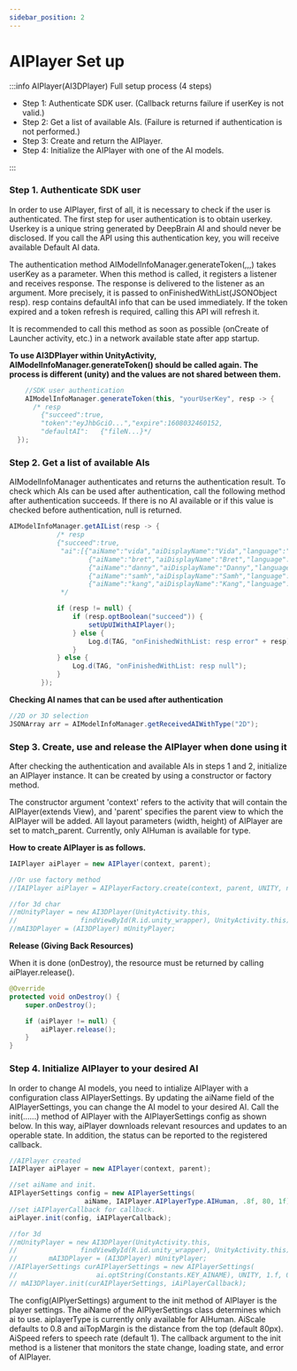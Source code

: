 ```yaml
---
sidebar_position: 2
---
```


# AIPlayer Set up

:::info AIPlayer(AI3DPlayer) Full setup process (4 steps)

- Step 1: Authenticate SDK user. (Callback returns failure if userKey is not valid.)
- Step 2: Get a list of available AIs. (Failure is returned if authentication is not performed.)
- Step 3: Create and return the AIPlayer.
- Step 4: Initialize the AIPlayer with one of the AI models.

:::

### Step 1. Authenticate SDK user

In order to use AIPlayer, first of all, it is necessary to check if the user is authenticated. The first step for user authentication is to obtain userkey. Userkey is a unique string generated by DeepBrain AI and should never be disclosed. If you call the API using this authentication key, you will receive available Default AI data.

The authentication method AIModelInfoManager.generateToken(,,,) takes userKey as a parameter. When this method is called, it registers a listener and receives response. The response is delivered to the listener as an argument. More precisely, it is passed to onFinishedWithList(JSONObject resp). resp contains defaultAI info that can be used immediately. If the token expired and a token refresh is required, calling this API will refresh it.

It is recommended to call this method as soon as possible (onCreate of Launcher activity, etc.) in a network available state after app startup.

**To use AI3DPlayer within UnityActivity, AIModelInfoManager.generateToken() should be called again. The process is different (unity) and the values are not shared between them.**   

```java
	//SDK user authentication 
	AIModelInfoManager.generateToken(this, "yourUserKey", resp -> {
	  /* resp 
		{"succeed":true,
		"token":"eyJhbGciO...","expire":1608032460152,
		"defaultAI":   {"fileN...}*/
  });
```



### Step 2. Get a list of available AIs

AIModelInfoManager authenticates and returns the authentication result. To check which AIs can be used after authentication, call the following method after  authentication succeeds. If there is no AI available or if this value is checked before authentication, null is returned.

```java
AIModelInfoManager.getAIList(resp -> {
            /* resp
            {"succeed":true,
             "ai":[{"aiName":"vida","aiDisplayName":"Vida","language":"en"},
                    {"aiName":"bret","aiDisplayName":"Bret","language":"en"},
                    {"aiName":"danny","aiDisplayName":"Danny","language":"en"},
                    {"aiName":"samh","aiDisplayName":"Samh","language":"en"},
                    {"aiName":"kang","aiDisplayName":"Kang","language":"ko"}]}
             */

            if (resp != null) {
                if (resp.optBoolean("succeed")) {
                    setUpUIWithAIPlayer();
                } else {
                    Log.d(TAG, "onFinishedWithList: resp error" + resp);
                }
            } else {
                Log.d(TAG, "onFinishedWithList: resp null");
            }
        });
```



**Checking AI names that can be used after authentication**

```java
//2D or 3D selection
JSONArray arr = AIModelInfoManager.getReceivedAIWithType("2D");
```

### Step 3. Create, use and release the AIPlayer when done using it

After checking the authentication and available AIs in steps 1 and 2, initialize an AIPlayer instance. It can be created by using a constructor or factory method.

The constructor argument 'context' refers to the activity that will contain the AIPlayer(extends View), and 'parent' specifies the parent view to which the AIPlayer will be added. All layout parameters (width, height) of AIPlayer are set to match_parent. Currently, only AIHuman is available for type.

**How to create AIPlayer is as follows.**

```java
IAIPlayer aiPlayer = new AIPlayer(context, parent);

//Or use factory method 
//IAIPlayer aiPlayer = AIPlayerFactory.create(context, parent, UNITY, null);

//for 3d char
//mUnityPlayer = new AI3DPlayer(UnityActivity.this,
//                findViewById(R.id.unity_wrapper), UnityActivity.this);
//mAI3DPlayer = (AI3DPlayer) mUnityPlayer;
```

**Release (Giving Back Resources)**

When it is done (onDestroy), the resource must be returned by calling aiPlayer.release().

```java
@Override
protected void onDestroy() {
    super.onDestroy();

    if (aiPlayer != null) {
        aiPlayer.release();
    }
}
```



### Step 4. Initialize AIPlayer to your desired AI

In order to change AI models, you need to intialize AIPlayer with a configuration class AIPlayerSettings. By updating the aiName field of the AIPlayerSettings, you can change the AI model to your desired AI. Call the init(......) method of AIPlayer with the AIPlayerSettings config as shown below. In this way, aiPlayer downloads relevant resources and updates to an operable state. In addition, the status can be reported to the registered callback.

```java
//AIPlayer created 
IAIPlayer aiPlayer = new AIPlayer(context, parent);

//set aiName and init.
AIPlayerSettings config = new AIPlayerSettings(
                   aiName, IAIPlayer.AIPlayerType.AIHuman, .8f, 80, 1f);
//set iAIPlayerCallback for callback.
aiPlayer.init(config, iAIPlayerCallback);

//for 3d 
//mUnityPlayer = new AI3DPlayer(UnityActivity.this,
//                findViewById(R.id.unity_wrapper), UnityActivity.this);
//        mAI3DPlayer = (AI3DPlayer) mUnityPlayer;
//AIPlayerSettings curAIPlayerSettings = new AIPlayerSettings(
//                    ai.optString(Constants.KEY_AINAME), UNITY, 1.f, 0, 1f);
// mAI3DPlayer.init(curAIPlayerSettings, iAiPlayerCallback);
```

The config(AIPlyerSettings) argument to the init method of AIPlayer is the player settings. The aiName of the AIPlyerSettings class determines which ai to use. aiplayerType is currently only available for AIHuman. AiScale defaults to 0.8 and aiTopMargin is the distance from the top (default 80px). AiSpeed refers to speech rate (default 1). The callback argument to the init method is a listener that monitors the state change, loading state, and error of AIPlayer.

